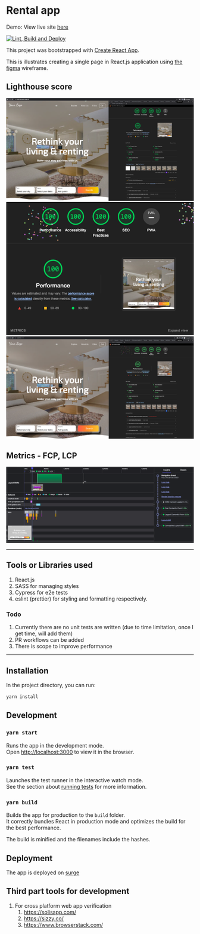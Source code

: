 # Rental app

Demo: View live site [here](https://rental-discovery.surge.sh/)

[![Lint, Build and Deploy](https://github.com/lakshmaji/ui-code/actions/workflows/deploy.yml/badge.svg?branch=main)](https://github.com/lakshmaji/ui-code/actions/workflows/deploy.yml)

This project was bootstrapped with [Create React App](https://github.com/facebook/create-react-app).

This is illustrates creating a single page in React.js application using [the figma](https://www.figma.com/file/oKN9NbDMHh99WaQXyvAPN9/Rental-website?node-id=0%3A1) wireframe.

## Lighthouse score

![lighthouse prod score #0](./.github/assets/lighthouse-prod.png)
![lighthouse score 100 #1](./.github/assets/lighthouse1.png)
![lighthouse score 100 #2](./.github/assets/lighthouse2.png)

## Metrics - FCP, LCP

![FCP, LCP](./.github/assets/metrics.png)

---

## Tools or Libraries used

1. React.js
2. SASS for managing styles
3. Cypress for e2e tests
4. eslint (prettier) for styling and formatting respectively.

### Todo

1. Currently there are no unit tests are written (due to time limitation, once I get time, will add them)
2. PR workflows can be added
3. There is scope to improve performance

---

## Installation

In the project directory, you can run:

```bash
yarn install
```

## Development

### `yarn start`

Runs the app in the development mode.\
Open [http://localhost:3000](http://localhost:3000) to view it in the browser.

### `yarn test`

Launches the test runner in the interactive watch mode.\
See the section about [running tests](https://facebook.github.io/create-react-app/docs/running-tests) for more information.

### `yarn build`

Builds the app for production to the `build` folder.\
It correctly bundles React in production mode and optimizes the build for the best performance.

The build is minified and the filenames include the hashes.

## Deployment

The app is deployed on [surge](https://surge.sh/)

## Third part tools for development

1. For cross platform web app verification
   1. https://solisapp.com/
   2. https://sizzy.co/
   3. https://www.browserstack.com/
